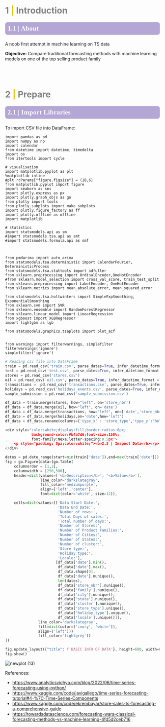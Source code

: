 # <b style="color:Gray;">1 <span style='color:#F1C40F'>|</span>  Introduction</b>

<div style="color:white;display:fill;border-radius:8px;
            background-color:#b4a7d6;font-size:150%;
            font-family:Nexa;letter-spacing:0.5px">
    <p style="padding: 8px;color:white;"><b>1.1 | About</b></p>
</div>

A noob first attempt in machine learning on TS data

**Objective:** Compare traditional forecasting methods with machine learning models on one of the top selling product family <br><br><br><br>



# <b style="color:Gray;">2 <span style='color:#F1C40F'>|</span> Prepare</b>

<div style="color:white;display:fill;border-radius:8px;
            background-color:#b4a7d6;font-size:150%;
            font-family:Nexa;letter-spacing:0.5px">
    <p style="padding: 8px;color:white;"><b>2.1 | Import Libraries</b></p>
</div>
To import CSV file into DataFrame:

```
import pandas as pd
import numpy as np
import calendar
from datetime import datetime, timedelta
import os
from itertools import cycle

# visualisation
import matplotlib.pyplot as plt
%matplotlib inline
#plt.rcParams["figure.figsize"] = (18,6)
from matplotlib.pyplot import figure
import seaborn as sns
import plotly.express as px
import plotly.graph_objs as go
from plotly import tools
from plotly.subplots import make_subplots
import plotly.figure_factory as ff
import plotly.offline as offline
import matplotlib

# statistics
import statsmodels.api as sm
#import statsmodels.tsa.api as smt
#import statsmodels.formula.api as smf



from pmdarima import auto_arima
from statsmodels.tsa.deterministic import CalendarFourier, DeterministicProcess
from statsmodels.tsa.stattools import adfuller
from sklearn.preprocessing import OrdinalEncoder,OneHotEncoder
#from sklearn.model_selection import cross_val_score, train_test_split
from sklearn.preprocessing import LabelEncoder, OneHotEncoder
from sklearn.metrics import mean_absolute_error, mean_squared_error

from statsmodels.tsa.holtwinters import SimpleExpSmoothing, ExponentialSmoothing
from sklearn.svm import SVR
from sklearn.ensemble import RandomForestRegressor
from sklearn.linear_model import LinearRegression
from xgboost import XGBRegressor
import lightgbm as lgb

from statsmodels.graphics.tsaplots import plot_acf


from warnings import filterwarnings, simplefilter
filterwarnings('ignore')
simplefilter('ignore')
```

```python
# Reading csv file into DataFrame
train = pd.read_csv('train.csv', parse_dates=True, infer_datetime_format = True)
test = pd.read_csv('test.csv', parse_dates=True, infer_datetime_format = True)
stores = pd.read_csv('stores.csv')
oil = pd.read_csv('oil.csv', parse_dates=True, infer_datetime_format = True)
transactions =  pd.read_csv('transactions.csv', parse_dates=True, infer_datetime_format = True)
holidays = pd.read_csv('holidays_events.csv', parse_dates=True, infer_datetime_format = True)
sample_submission = pd.read_csv('sample_submission.csv')
```

```python
df_data = train.merge(stores, how="left", on='store_nbr')   
df_data = df_data.merge(oil, how="left", on='date')      
df_data = df_data.merge(transactions, how="left", on=['date','store_nbr'])  
df_data = df_data.merge(holidays,on='date',how='left')
df_data = df_data.rename(columns={'type_x' : 'store_type','type_y':'holiday_type'})

```
```python
<div style="color:white;display:fill;border-radius:8px;
            background-color:#b4a7d6;font-size:150%;
            font-family:Nexa;letter-spacing:0.5px">
    <p style="padding: 8px;color:white;"><b>2.3 | Inspect Data</b></p>
</div> 

dates = pd.date_range(start=min(train['date']),end=max(train['date']))
fig = go.Figure(data=[go.Table(
    columnorder = [1,2],
    columnwidth = [250,500],
    header=dict(values=['<b>Description</b>', '<b>Value</b>'],
                line_color='darkslategray',
                fill_color='mediumpurple',
                align=['left','center'],
                font=dict(color='white', size=12)),

    cells=dict(values=[['Data Start Date:', 
                        'Data End Date:',
                        'Number of rows:', 
                        'Total Days of sales:',
                        'Total number of days:',
                        'Number of Stores:', 
                        'Number of Product Families:', 
                        'Number of Cities:', 
                        'Number of States:',
                        'Number of cluster:',
                        'Store type:',
                        'Holiday type:',
                        'Locale:'],
                       [df_data['date'].min(), 
                        df_data['date'].max(),
                        df_data.shape[0], 
                        df_data['date'].nunique(),
                        len(dates),
                        df_data['store_nbr'].nunique(), 
                        df_data['family'].nunique(),
                        df_data['city'].nunique(),
                        df_data['state'].nunique(),
                        df_data['cluster'].nunique(),
                        df_data['store_type'].unique(),
                        df_data['holiday_type'].unique(),
                        df_data['locale'].unique()]],
               line_color='darkslategray',
               fill=dict(color=['ivory', 'white']),
               align=('left')))
               fill_color='lightgrey'))
])

fig.update_layout({"title": f'BASIC INFO OF DATA'}, height=600, width=800)
fig.show()
```
![newplot (13)](https://user-images.githubusercontent.com/54738409/203565313-9e4a45ca-ffda-4c9b-81a0-f43bd162a7d0.png)


References:<br>

* https://www.analyticsvidhya.com/blog/2022/06/time-series-forecasting-using-python/
* https://www.kaggle.com/code/javigallego/time-series-forecasting-tutorial#4-%7C-Time-Series-Components
* https://www.kaggle.com/code/ekrembayar/store-sales-ts-forecasting-a-comprehensive-guide
* https://towardsdatascience.com/forecasting-wars-classical-forecasting-methods-vs-machine-learning-4fd5d2ceb716
